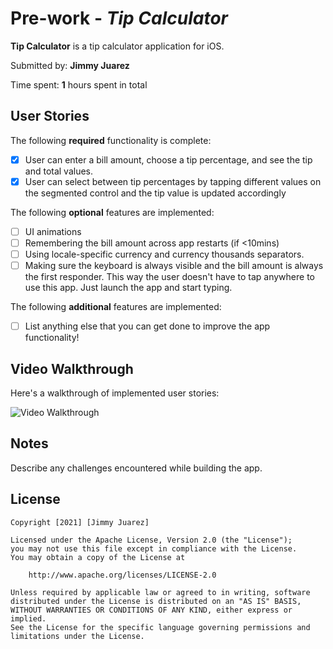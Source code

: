 # Pre-work - *Tip Calculator*

**Tip Calculator** is a tip calculator application for iOS.

Submitted by: **Jimmy Juarez**

Time spent: **1** hours spent in total

## User Stories

The following **required** functionality is complete:

* [X] User can enter a bill amount, choose a tip percentage, and see the tip and total values.
* [X] User can select between tip percentages by tapping different values on the segmented control and the tip value is updated accordingly

The following **optional** features are implemented:

* [ ] UI animations
* [ ] Remembering the bill amount across app restarts (if <10mins)
* [ ] Using locale-specific currency and currency thousands separators.
* [ ] Making sure the keyboard is always visible and the bill amount is always the first responder. This way the user doesn't have to tap anywhere to use this app. Just launch the app and start typing.

The following **additional** features are implemented:

- [ ] List anything else that you can get done to improve the app functionality!

## Video Walkthrough

Here's a walkthrough of implemented user stories:

<blockquote class="imgur-embed-pub" lang="en" data-id="a/3Srdxg2" data-context="false" ><a href="//imgur.com/a/3Srdxg2"></a></blockquote><script async src="//s.imgur.com/min/embed.js" charset="utf-8"></script>
<img src='https://im6.ezgif.com/tmp/ezgif-6-d24aa047de92.gif' title='Video Walkthrough' width='' alt='Video Walkthrough' />

## Notes

Describe any challenges encountered while building the app.

## License

    Copyright [2021] [Jimmy Juarez]

    Licensed under the Apache License, Version 2.0 (the "License");
    you may not use this file except in compliance with the License.
    You may obtain a copy of the License at

        http://www.apache.org/licenses/LICENSE-2.0

    Unless required by applicable law or agreed to in writing, software
    distributed under the License is distributed on an "AS IS" BASIS,
    WITHOUT WARRANTIES OR CONDITIONS OF ANY KIND, either express or implied.
    See the License for the specific language governing permissions and
    limitations under the License.

